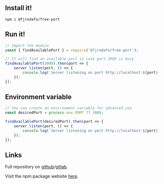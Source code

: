 ## Install it!

```shell
npm i @fjrodafo/free-port
```

## Run it!

```js
// Import the module
const { findAvailablePort } = require('@fjrodafo/free-port');
```

```js
// It will find an available port in case port 3000 is busy
findAvailablePort(3000).then(port => {
    server.listen(port, () => {
        console.log(`Server listening on port http://localhost:${port}`);
    });
});
```

## Environment variable

```js
// You can create an environment variable for advanced use
const desiredPort = process.env.PORT ?? 3000;

findAvailablePort(desiredPort).then(port => {
    server.listen(port, () => {
        console.log(`Server listening on port http://localhost:${port}`);
    });
});
```

## Links

Full repository on [github](https://github.com/FJrodafo/npm-free-port)/[gitlab](https://gitlab.com/FJrodafo/npm-free-port).

Visit the npm package website [here](https://www.npmjs.com/package/@fjrodafo/free-port).